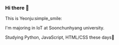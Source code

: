 ### Hi there 👋

<!--
**kiteB/kiteB** is a ✨ _special_ ✨ repository because its `README.md` (this file) appears on your GitHub profile.

- 🔭 I’m currently working on ...
- 🌱 I’m currently learning ...
- 👯 I’m looking to collaborate on ...
- 🤔 I’m looking for help with ...
- 💬 Ask me about ...
- 📫 How to reach me: ...
- 😄 Pronouns: ...
- ⚡ Fun fact: ...
-->

This is Yeonju:simple_smile:

I'm majoring in IoT at Soonchunhyang university.

Studying Python, JavaScript, HTML/CSS these days:yellow_heart:
